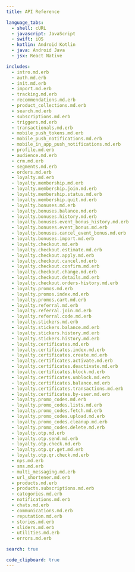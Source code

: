 ```yaml
---
title: API Reference

language_tabs:
  - shell: cURL
  - javascript: JavaScript
  - swift: iOS
  - kotlin: Android Kotlin
  - java: Android Java
  - jsx: React Native

includes:
  - intro.md.erb
  - auth.md.erb
  - init.md.erb
  - import.md.erb
  - tracking.md.erb
  - recommendations.md.erb
  - product_collections.md.erb
  - search.md.erb
  - subscriptions.md.erb
  - triggers.md.erb
  - transactionals.md.erb
  - mobile_push_tokens.md.erb
  - mobile_push_notifications.md.erb
  - mobile_in_app_push_notifications.md.erb
  - profile.md.erb
  - audience.md.erb
  - crm.md.erb
  - segments.md.erb
  - orders.md.erb
  - loyalty.md.erb
  - loyalty.membership.md.erb
  - loyalty.membership.join.md.erb
  - loyalty.membership.status.md.erb
  - loyalty.membership.quit.md.erb
  - loyalty.bonuses.md.erb
  - loyalty.bonuses.balance.md.erb
  - loyalty.bonuses.history.md.erb
  - loyalty.bonuses.event_bonus_history.md.erb
  - loyalty.bonuses.event_bonus.md.erb
  - loyalty.bonuses.cancel_event_bonus.md.erb
  - loyalty.bonuses.import.md.erb
  - loyalty.checkout.md.erb
  - loyalty.checkout.estimate.md.erb
  - loyalty.checkout.apply.md.erb
  - loyalty.checkout.cancel.md.erb
  - loyalty.checkout.confirm.md.erb
  - loyalty.checkout.change.md.erb
  - loyalty.checkout.details.md.erb
  - loyalty.checkout.orders-history.md.erb
  - loyalty.promos.md.erb
  - loyalty.promos.index.md.erb
  - loyalty.promos.cart.md.erb
  - loyalty.referral.md.erb
  - loyalty.referral.join.md.erb
  - loyalty.referral.code.md.erb
  - loyalty.stickers.md.erb
  - loyalty.stickers.balance.md.erb
  - loyalty.stickers.history.md.erb
  - loyalty.stickers.history.md.erb
  - loyalty.certificates.md.erb
  - loyalty.certificates.index.md.erb
  - loyalty.certificates.create.md.erb
  - loyalty.certificates.activate.md.erb
  - loyalty.certificates.deactivate.md.erb
  - loyalty.certificates.block.md.erb
  - loyalty.certificates.unblock.md.erb
  - loyalty.certificates.balance.md.erb
  - loyalty.certificates.transactions.md.erb
  - loyalty.certificates.by-user.md.erb
  - loyalty.promo_codes.md.erb
  - loyalty.promo_codes.lists.md.erb
  - loyalty.promo_codes.fetch.md.erb
  - loyalty.promo_codes.upload.md.erb
  - loyalty.promo_codes.cleanup.md.erb
  - loyalty.promo_codes.delete.md.erb
  - loyalty.otp.md.erb
  - loyalty.otp.send.md.erb
  - loyalty.otp.check.md.erb
  - loyalty.otp.qr.get.md.erb
  - loyalty.otp.qr.check.md.erb
  - nps.md.erb
  - sms.md.erb
  - multi_messaging.md.erb
  - url_shortener.md.erb
  - products.md.erb
  - products.subscriptions.md.erb
  - categories.md.erb
  - notifications.md.erb
  - chats.md.erb
  - communications.md.erb
  - reputation.md.erb
  - stories.md.erb
  - sliders.md.erb
  - utilities.md.erb
  - errors.md.erb 

search: true

code_clipboard: true
---
```



